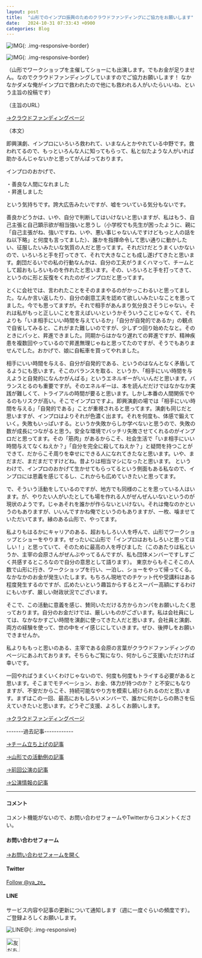 ```yaml
---
layout: post
title:  "山形でのインプロ振興のためのクラウドファンディングにご協力をお願いします"
date:   2024-10-31 07:33:43 +0900
categories: Blog
---
```


![IMG]({{site.baseurl}}/img/2024/20241031_01.jfif){: .img-responsive-border}

![IMG]({{site.baseurl}}/img/2024/20241031_02.jfif){: .img-responsive-border}



（山形でワークショップを主催してショーにも出演します。でもお金が足りません。なのでクラウドファンディングしていますのでご協力お願いします！ なかなかダメな俺がインプロで救われたので他にも救われる人がいたらいいね、という主旨の投稿です）

（主旨のURL）

[→クラウドファンディングページ](https://motion-gallery.net/projects/improyamagata2024)

（本文）

即興演劇、インプロにいろいろ救われて、いまなんとかやれている中野です。救われてるので、もっといろんな人に知ってもらって、私と似たような人がいれば助かるんじゃないかと思ってがんばっております。

インプロのおかげで、

・善良な人間になれました  
・昇進しました

という気持ちです。誇大広告みたいですが、嘘をついている気分もないです。

善良かどうかは、いや、自分で判断してはいけないと思いますが、私はもう、自己主張と自己顕示欲が相当強いと思うし（小学校でも先生が困ったように、親に「自己主張がね、強いですね、いや、悪い事じゃないんですけどもっと人の話をね以下略」と何度も言ってました）、誰かを指揮命令して思い通りに動かしたい、征服したいみたいな気質の人だと思ってます。それだけだとうまくいかないので、いろいろと手を打ってきて、それで大きなことも成し遂げてきたと思います。劇団だるいでの私の行動なんかは、自分の工夫がうまくハマって、チームとして超おもしろいものを作れたと思います。その、いろいろと手を打ってきて、というのに形と反復をくれたのがインプロだと思ってます。

とくに会社では、言われたことをそのままやるのがかっこわるいと思ってました。なんか言い返したり、自分の創意工夫を認めて欲しいみたいなことを思ってました。今でも思ってますが。それで相手があんまり気分良さそうじゃない。それは私がもっと正しいことを言えばいいというかそういうことじゃなくて、それよりも「いま相手にいい時間を与えているか」「自分が自発的であるか」の観点で自省してみると、これがまた難しいのですが、少しずつ回り始めたなと。そのときにパッと、昇進できました。同期からはかなり遅れての昇進ですが、精神疾患を複数回やっているので昇進無理じゃねと思ってたのですが、そうでもありませんでした。おかげで、娘に自転車を買ってやれました。

相手にいい時間を与える、自分が自発的である、というのはなんとなく矛盾してるようにも思います。そこのバランスを取る、というか、「相手にいい時間を与えようと自発的になんかがんばる」というエネルギーがいいんだと思います。バランスとるのも重要ですが。そのエネルギーは、本を読んだだけではなかなか実践が難しくて、トライアルの時間が要ると思います。しかし本番の人間関係でやるのもリスクが高い。そこでインプロですよ。即興演劇の場では「相手にいい時間を与える」「自発的である」ことが重視されると思ってます。演劇も同じだと思いますが、インプロはよりそれが色濃く出ます。それを何度も、体感で鍛えていく。失敗もいっぱいする。というか失敗からしか学べないと思うので、失敗の数が成長につながると思う。安全な環境でバッチリ失敗させてくれるのがインプロだと思ってます。その「筋肉」があるからこそ、社会生活で「いま相手にいい時間与えてなくねえか？」「自分を完全に殺してねえか？」と疑問を持つことができて、だからこそ周りを幸せにできる人になれてきたなと思います。いや、まだまだ、まだまだですけどね。昔よりは相当マシになったと思います。
というわけで、インプロのおかげて生かせてもらってるという側面もある私なので、インプロには恩義を感じてるし、これからも広めていきたいと思ってます。

で、そういう活動をしているのですが、地方でも同様のことを思っている人はいます。が、やりたい人がいたとしても場を作れる人がぜんぜんいないというのが現状のようです。じゃあそれを誰かが作らないといけない。それは俺なのかというのもありますが、いいんですかね俺でというのもありますが、一枚、噛ませていただいてます。縁のある山形で、やってます。

私よりもはるかにキャリアのある、超おもしろい人を呼んで、山形でワークショップとショーをやります。ぜったいに山形で「インプロはおもしろいと思ってほしい！」と思っていて、そのために最高の人を呼びました（このあたりは私というか、主宰の会原さんがぜんぶやってるんですが、私も団体メンバーですしすごく共感するところなので自分の意思として語ります）。
東京からもそこそこの人数で山形に行き、ワークショップを行い、一泊し、ショーをやって帰ってくる。なかなかのお金が発生いたします。もちろん現地でのチケット代や受講料はある程度発生するのですが、広めたいという趣旨からするとスーパー高額にするわけにもいかず、厳しい財政状況でございます。

そこで、この活動に意義を感じ、賛同いただける方からカンパをお願いしたく思っております。自分のお金だけでは、厳しいものがございます。私は会社員にしては、なかなかすごい時間を演劇に使ってきた人だと思います。会社員と演劇、両方の経験を使って、世の中をイイ感じにしていきます。ぜひ、後押しをお願いできませんか。

私よりももっと思いのある、主宰である会原の言葉がクラウドファンディングのページにあふれております。そちらもご覧になり、何かしらご支援いただければ幸いです。

一回やればうまくいくわけじゃないので、何度も何度もトライする必要があると思います。そこまでモチベーション、お金、体力が持つのか？ と不安にもなりますが、不安だからこそ、持続可能なやり方を模索し続けられるのだと思います。まずはこの一回、最高におもしろいメンバーで、誰かに何かしらの熱さを伝えていきたいと思います。どうぞご支援、よろしくお願いします。

[→クラウドファンディングページ](https://motion-gallery.net/projects/improyamagata2024)

-------過去記事------------


[→チーム立ち上げの記事](https://naoshigenakanoyaze.github.io/blog/2024/02/22/Lovelyge/)

[→山形での活動例の記事](https://naoshigenakanoyaze.github.io/blog/2022/11/15/OneCoinShinjo/)

[→前回公演の記事](https://naoshigenakanoyaze.github.io/blog/2024/07/04/Lovelyge/)

[→公演情報の記事](https://naoshigenakanoyaze.github.io/blog/2024/09/20/Lovelyge/)




---
#### コメント
コメント機能がないので、お問い合わせフォームやTwitterからコメントください。

#### お問い合わせフォーム
[→お問い合わせフォームを開く]({{site.baseurl}}/docs/contact/)

#### Twitter

<a href="https://twitter.com/ya_ze_?ref_src=twsrc%5Etfw" class="twitter-follow-button" data-show-count="false">Follow @ya_ze_</a><script async src="https://platform.twitter.com/widgets.js" charset="utf-8"></script>


#### LINE

サービス内容や記事の更新について通知します（週に一度ぐらいの頻度です）。
ご登録よろしくお願いします。

![LINE@]({{site.baseurl}}/img/lineat.png){: .img-responsive}

<a href="https://line.me/R/ti/p/%40tqt3140x"><img height="36" border="0" alt="友だち追加" src="https://scdn.line-apps.com/n/line_add_friends/btn/ja.png"></a>


